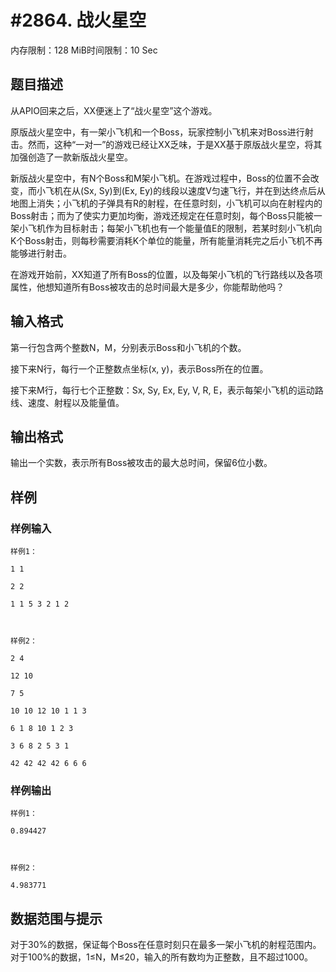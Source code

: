 # #2864. 战火星空

内存限制：128 MiB时间限制：10 Sec

## 题目描述

从APIO回来之后，XX便迷上了&ldquo;战火星空&rdquo;这个游戏。

原版战火星空中，有一架小飞机和一个Boss，玩家控制小飞机来对Boss进行射击。然而，这种&ldquo;一对一&rdquo;的游戏已经让XX乏味，于是XX基于原版战火星空，将其加强创造了一款新版战火星空。

新版战火星空中，有N个Boss和M架小飞机。在游戏过程中，Boss的位置不会改变，而小飞机在从(Sx, Sy)到(Ex, Ey)的线段以速度V匀速飞行，并在到达终点后从地图上消失；小飞机的子弹具有R的射程，在任意时刻，小飞机可以向在射程内的Boss射击；而为了使实力更加均衡，游戏还规定在任意时刻，每个Boss只能被一架小飞机作为目标射击；每架小飞机也有一个能量值E的限制，若某时刻小飞机向K个Boss射击，则每秒需要消耗K个单位的能量，所有能量消耗完之后小飞机不再能够进行射击。

在游戏开始前，XX知道了所有Boss的位置，以及每架小飞机的飞行路线以及各项属性，他想知道所有Boss被攻击的总时间最大是多少，你能帮助他吗？

## 输入格式

第一行包含两个整数N，M，分别表示Boss和小飞机的个数。

接下来N行，每行一个正整数点坐标(x, y)，表示Boss所在的位置。

接下来M行，每行七个正整数：Sx, Sy, Ex, Ey, V, R, E，表示每架小飞机的运动路线、速度、射程以及能量值。

## 输出格式

输出一个实数，表示所有Boss被攻击的最大总时间，保留6位小数。

## 样例

### 样例输入

    
    
    样例1：
    
    1 1
    
    2 2
    
    1 1 5 3 2 1 2
    
     
    
    样例2：
    
    2 4
    
    12 10
    
    7 5
    
    10 10 12 10 1 1 3
    
    6 1 8 10 1 2 3
    
    3 6 8 2 5 3 1
    
    42 42 42 42 6 6 6
    
    
    
    

### 样例输出

    
    样例1：
    
    0.894427
    
     
    
    样例2：
    
    4.983771
    
    
    

## 数据范围与提示


对于30%的数据，保证每个Boss在任意时刻只在最多一架小飞机的射程范围内。对于100%的数据，1&le;N，M&le;20，输入的所有数均为正整数，且不超过1000。
